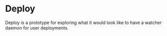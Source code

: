 # Deploy

Deploy is a prototype for exploring what it would look like to have a watcher daemon for user deployments.